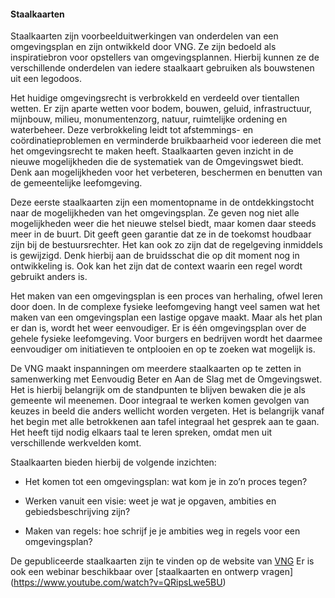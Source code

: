 #### Staalkaarten

Staalkaarten zijn voorbeelduitwerkingen van onderdelen van een omgevingsplan en zijn ontwikkeld door VNG. Ze zijn
bedoeld als inspiratiebron voor opstellers van omgevingsplannen. Hierbij kunnen ze de verschillende onderdelen van
iedere staalkaart gebruiken als bouwstenen uit een legodoos.

Het huidige omgevingsrecht is verbrokkeld en verdeeld over tientallen wetten. Er zijn aparte wetten voor bodem, 
bouwen, geluid, infrastructuur, mijnbouw, milieu, monumentenzorg, natuur, ruimtelijke ordening en waterbeheer. 
Deze verbrokkeling leidt tot afstemmings- en coördinatieproblemen en verminderde bruikbaarheid voor iedereen die 
met het omgevingsrecht te maken heeft. Staalkaarten geven inzicht in de nieuwe mogelijkheden die de systematiek 
van de Omgevingswet biedt. Denk aan mogelijkheden voor het verbeteren, beschermen en benutten van de gemeentelijke 
leefomgeving.

Deze eerste staalkaarten zijn een momentopname in de ontdekkingstocht naar de mogelijkheden van het omgevingsplan. 
Ze geven nog niet alle mogelijkheden weer die het nieuwe stelsel biedt, maar komen daar steeds meer in de buurt. 
Dit geeft geen garantie dat ze in de toekomst houdbaar zijn bij de bestuursrechter.
Het kan ook zo zijn dat de regelgeving inmiddels is gewijzigd. Denk hierbij aan de bruidsschat die op dit moment 
nog in ontwikkeling is. Ook kan het zijn dat de context waarin een regel wordt gebruikt anders is.

Het maken van een omgevingsplan is een proces van herhaling, ofwel leren door doen. In de complexe fysieke 
leefomgeving hangt veel samen wat het maken van een omgevingsplan een lastige opgave maakt. Maar als het plan 
er dan is, wordt het weer eenvoudiger. Er is één omgevingsplan over de gehele fysieke leefomgeving. Voor burgers
en bedrijven wordt het daarmee eenvoudiger om initiatieven te ontplooien en op te zoeken wat mogelijk is.

De VNG maakt inspanningen om meerdere staalkaarten op te zetten in samenwerking met Eenvoudig Beter en 
Aan de Slag met de Omgevingswet. Het is hierbij belangrijk om de standpunten te blijven bewaken die je als gemeente
wil meenemen. Door integraal te werken komen gevolgen van keuzes in beeld die anders wellicht worden vergeten. 
Het is belangrijk vanaf het begin met alle betrokkenen aan tafel integraal het gesprek aan te gaan. 
Het heeft tijd nodig elkaars taal te leren spreken, omdat men uit verschillende werkvelden komt.

Staalkaarten bieden hierbij de volgende inzichten:

- Het komen tot een omgevingsplan: wat kom je in zo’n proces tegen?

- Werken vanuit een visie: weet je wat je opgaven, ambities en gebiedsbeschrijving zijn?

- Maken van regels: hoe schrijf je je ambities weg in regels voor een omgevingsplan?


De gepubliceerde staalkaarten zijn te vinden op de website van [VNG](https://vng.nl/zoeken?term=staalkaarten)
Er is ook een webinar beschikbaar over [staalkaarten en ontwerp vragen] (https://www.youtube.com/watch?v=QRipsLwe5BU)